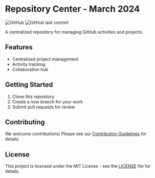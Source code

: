 # Repository Center - March 2024

![GitHub](https://img.shields.io/github/license/yourusername/repo-center-0327?style=flat-square)
![GitHub last commit](https://img.shields.io/github/last-commit/yourusername/repo-center-0327?style=flat-square)

A centralized repository for managing GitHub activities and projects.

## Features

- Centralized project management
- Activity tracking
- Collaboration hub

## Getting Started

1. Clone this repository
2. Create a new branch for your work
3. Submit pull requests for review

## Contributing

We welcome contributions! Please see our [Contribution Guidelines](CONTRIBUTING.md) for details.

## License

This project is licensed under the MIT License - see the [LICENSE](LICENSE) file for details.